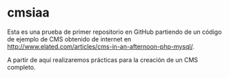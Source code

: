 # cmsiaa

Esta es una prueba de primer repositorio en GitHub partiendo de un código de ejemplo de CMS obtenido de internet en http://www.elated.com/articles/cms-in-an-afternoon-php-mysql/.

A partir de aquí realizaremos prácticas para la creación de un CMS completo.

